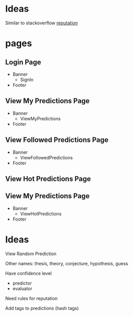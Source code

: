 # Ideas

Similar to stackoverflow
[reputation](https://meta.stackoverflow.com/questions/269653/why-did-i-gain-lose-reputation-can-i-audit-my-reputation-history)

# pages

## Login Page

- Banner
	- SignIn
- Footer

## View My Predictions Page
- Banner
	- ViewMyPredictions
- Footer

## View Followed Predictions Page
- Banner
	- ViewFollowedPredictions
- Footer

## View Hot Predictions Page
## View My Predictions Page
- Banner
	- ViewHotPredictions
- Footer

# Ideas
View Random Prediction

Other names: thesis, theory, conjecture, hypothesis, guess

Have confidence level 
- predictor 
- evaluator

Need rules for reputation

Add tags to predictions (hash tags)
